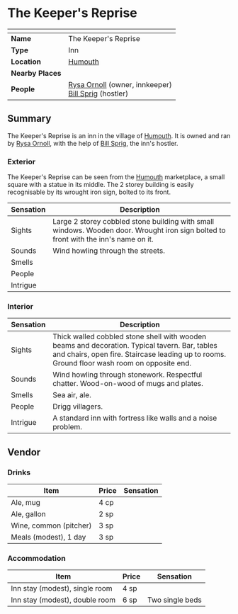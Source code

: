# The Keeper's Reprise

| []() | |
| --- | --- |
| **Name** | The Keeper's Reprise |
| **Type** | Inn |
| **Location** | [Humouth](../../villages/humouth.md) |
| **Nearby Places** | |
| **People** | [Rysa Ornoll](../../../characters/rysa-ornoll.md) (owner, innkeeper)<br>[Bill Sprig](../../../characters/bill-sprig.md) (hostler) |

## Summary

The Keeper's Reprise is an inn in the village of [Humouth](../../villages/humouth.md). It is owned and ran by [Rysa Ornoll](../../../characters/rysa-ornoll.md), with the help of [Bill Sprig](../../../characters/bill-sprig.md), the inn's hostler.

### Exterior

The Keeper's Reprise can be seen from the [Humouth](../../villages/humouth.md) marketplace, a small square with a statue in its middle. The 2 storey building is easily recognisable by its wrought iron sign, bolted to its front.

| Sensation | Description |
| ---- | --- |
| Sights | Large 2 storey cobbled stone building with small windows. Wooden door. Wrought iron sign bolted to front with the inn's name on it. |
| Sounds | Wind howling through the streets. |
| Smells | |
| People | |
| Intrigue | |

### Interior

| Sensation | Description |
| ---- | --- |
| Sights | Thick walled cobbled stone shell with wooden beams and decoration. Typical tavern. Bar, tables and chairs, open fire. Staircase leading up to rooms. Ground floor wash room on opposite end. |
| Sounds | Wind howling through stonework. Respectful chatter. Wood-on-wood of mugs and plates. |
| Smells | Sea air, ale. |
| People | Drigg villagers. |
| Intrigue | A standard inn with fortress like walls and a noise problem. |

## Vendor

### Drinks

| Item | Price | Sensation |
| --- | --- | --- |
| Ale, mug | 4 cp |
| Ale, gallon | 2 sp |
| Wine, common (pitcher) | 3 sp |
| Meals (modest), 1 day | 3 sp |

### Accommodation

| Item | Price | Sensation |
| --- | --- | --- |
| Inn stay (modest), single room | 4 sp |
| Inn stay (modest), double room | 6 sp | Two single beds |
